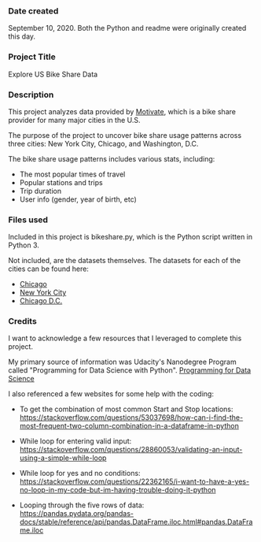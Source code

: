 ### Date created
September 10, 2020. Both the Python and readme were originally created this day.  

### Project Title
Explore US Bike Share Data

### Description
This project analyzes data provided by [Motivate](https://www.motivateco.com/), which is a bike share provider for many major cities in the U.S.

The purpose of the project to uncover bike share usage patterns across three cities: New York City, Chicago, and Washington, D.C.

The bike share usage patterns includes various stats, including:
- The most popular times of travel
- Popular stations and trips
- Trip duration
- User info (gender, year of birth, etc)

### Files used
Included in this project is bikeshare.py, which is the Python script written in Python 3.

Not included, are the datasets themselves. The datasets for each of the cities can be found here:
- [Chicago](https://www.divvybikes.com/system-data)
- [New York City](https://www.citibikenyc.com/system-data)
- [Chicago D.C.](https://www.capitalbikeshare.com/system-data)

### Credits
I want to acknowledge a few resources that I leveraged to complete this project.

My primary source of information was Udacity's Nanodegree Program called "Programming for Data Science with Python".
[Programming for Data Science](https://www.udacity.com/course/programming-for-data-science-nanodegree--nd104)

I also referenced a few websites for some help with the coding:

- To get the combination of most common Start and Stop locations:
https://stackoverflow.com/questions/53037698/how-can-i-find-the-most-frequent-two-column-combination-in-a-dataframe-in-python

- While loop for entering valid input:
https://stackoverflow.com/questions/28860053/validating-an-input-using-a-simple-while-loop

- While loop for yes and no conditions:
https://stackoverflow.com/questions/22362165/i-want-to-have-a-yes-no-loop-in-my-code-but-im-having-trouble-doing-it-python

- Looping through the five rows of data:
https://pandas.pydata.org/pandas-docs/stable/reference/api/pandas.DataFrame.iloc.html#pandas.DataFrame.iloc

